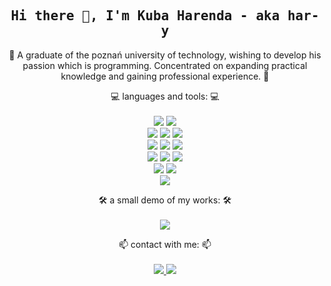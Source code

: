 <h2 align='center'><samp><strong>Hi there 👋, I'm Kuba Harenda - aka har-y</strong></samp></h2>
<p align='center'>💬 A graduate of the poznań university of technology, wishing to develop his passion which is programming. Concentrated on expanding practical knowledge and gaining professional experience. 💬</p>

<p align="center">
💻 languages and tools: 💻
<br>
<br>
<img src="https://img.shields.io/badge/-Visual%20Studio-000000?style=flat&logo=visual-studio&logoColor=68217A&labelColor=000000)"/>
<img src="https://img.shields.io/badge/-Visual%20Studio%20Code-000000?style=flat&logo=visual-studio-code&logoColor=2596BE&labelColor=000000)"/>
<br> 
<img src="https://img.shields.io/badge/-HTML5-000000?style=flat&logo=html5&logoColor=E34F26&labelColor=000000)"/>
<img src="https://img.shields.io/badge/-CSS3-000000?style=flat&logo=css3&logoColor=1572B6&labelColor=000000)"/>
<img src="https://img.shields.io/badge/-Java%20Script-000000?style=flat&logo=javascript&logoColor=F7E018&labelColor=000000)"/>
<br> 
<img src="https://img.shields.io/badge/-C%20Sharp-000000?style=flat&logo=c-sharp&logoColor=7f3089&labelColor=000000)"/>
<img src="https://img.shields.io/badge/-.NET-000000?style=flat&logo=dot-net&logoColor=7f3089&labelColor=000000)"/>
<img src="https://img.shields.io/badge/-MySQL-000000?style=flat&logo=mysql&logoColor=ffffff&labelColor=000000)"/>
<br> 
<img src="https://img.shields.io/badge/-Unity-000000?style=flat&logo=unity&logoColor=ffffff&labelColor=000000)"/>
<img src="https://img.shields.io/badge/-Blender-000000?style=flat&logo=blender&logoColor=e77c0c&labelColor=000000)"/>
<img src="https://img.shields.io/badge/-Adobe%20Photoshop-000000?style=flat&logo=adobe-photoshop&logoColor=2596BE&labelColor=000000)"/>
<br> 
<img src="https://img.shields.io/badge/-Git-000000?style=flat&logo=git&logoColor=F05032&labelColor=000000)"/>
<img src="https://img.shields.io/badge/-GitHub-000000?style=flat&logo=github&logoColor=ffffff&labelColor=000000)"/>
<br> 
<img src="https://img.shields.io/badge/-Windows-000000?style=flat&logo=windows&logoColor=046ad9&labelColor=000000)"/>
</p>

<p align='center'>🛠️ a small demo of my works: 🛠️
<br>
<br>
<a href="https://simmer.io/@hary">
  <img
    src="https://img.shields.io/badge/-Simmer.io-000000?style=flat&logo=itch-dot-io&logoColor=ffffff&labelColor=000000"
  />
</a></p>

<p align='center'>📫 contact with me: 📫
<br>
<br>  
<a href="https://www.linkedin.com/in/jakub-harenda/">
  <img
    src="https://img.shields.io/badge/LinkedIn-Jakub%20Harenda-blue?logo=Linkedin&logoColor=blue&labelColor=black"
  />
</a>
<a href="mailto:jakub.harenda@gmail.com">
  <img
    src="https://img.shields.io/badge/gmail-jakub.harenda@gmail.com-blue?logo=Gmail&logoColor=blue&labelColor=black"
  />
</a>
</p>

<!--
**har-y/har-y** is a ✨ _special_ ✨ repository because its `README.md` (this file) appears on your GitHub profile.

Here are some ideas to get you started:

- 🔭 I’m currently working on ...
- 🌱 I’m currently learning ...
- 👯 I’m looking to collaborate on ...
- 🤔 I’m looking for help with ...
- 💬 Ask me about ...
- 📫 How to reach me: ...
- 😄 Pronouns: ...
- ⚡ Fun fact: ...
-->

[gitsite]: https://github.com/har-y
[linkedin]: https://www.linkedin.com/in/jakub-harenda/
[facebook]: https://www.facebook.com/jakub.harenda
[simmerdotio]: https://simmer.io/@hary
